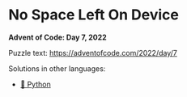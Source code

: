 # No Space Left On Device

**Advent of Code: Day 7, 2022**

Puzzle text: <https://adventofcode.com/2022/day/7>

Solutions in other languages:

- [🐍 Python](../../../../python/2022/07_no_space_left_on_device)
